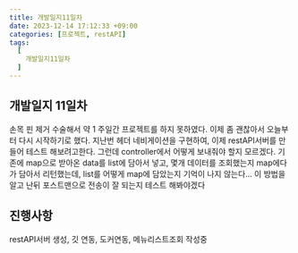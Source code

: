 ```yaml
---
title: 개발일지11일차
date: 2023-12-14 17:12:33 +09:00
categories: [프로젝트, restAPI]
tags:
  [
    개발일지11일차
  ]
---
```


## 개발일지 11일차
<p>손목 핀 제거 수술해서 약 1 주일간 프로젝트를 하지 못하였다. 이제 좀 괜찮아서 오늘부터 다시 시작하기로 했다. 지난번 헤더 네비게이션을 구현하여, 이제 restAPI서버를 만들어 테스트 해보려고한다.
그런데 controller에서 어떻게 보내줘야 할지 모르겠다. 기존에 map으로 받아온 data를 list에 담아서 넣고, 몇개 데이터를 조회했는지 map에다가 담아서 리턴했는데, list를 어떻게 map에 담았는지 기억이 나지 않는다... 이 방법을 알고 난뒤 포스트맨으로 전송이 잘 되는지 테스트 해봐야겠다  </p>

## 진행사항

<p>restAPI서버 생성, 깃 연동, 도커연동, 메뉴리스트조회 작성중</p>







